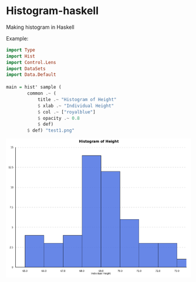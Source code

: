 Histogram-haskell
=================

Making histogram in Haskell

Example:

```haskell
import Type
import Hist
import Control.Lens
import DataSets
import Data.Default

main = hist' sample (
        common .~ (
            title .~ "Histogram of Height"
            $ xlab .~ "Individual Height"
            $ col .~ ["royalblue"]
            $ opacity .~ 0.8 
            $ def) 
        $ def) "test1.png"
```

![](test1.png)
